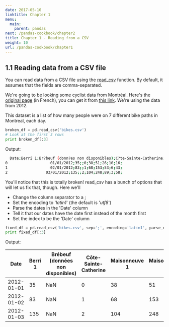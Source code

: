 ```yaml
---
date: 2017-05-10
linktitle: Chapter 1
menu:
  main:
    parent: pandas
next: /pandas-cookbook/chapter2
title: Chapter 1 - Reading from a CSV
weight: 10
url: /pandas-cookbook/chapter1
---
```

## 1.1 Reading data from a CSV file

You can read data from a CSV file using the [read_csv](http://pandas.pydata.org/pandas-docs/stable/generated/pandas.read_csv.html) function. By default, it assumes that the fields are comma-separated.

We're going to be looking some cyclist data from Montréal. Here's the [original page](http://donnees.ville.montreal.qc.ca/dataset/velos-comptage) (in French), you can get it from [this link](/bikes.csv). We're using the data from 2012.

This dataset is a list of how many people were on 7 different bike paths in Montreal, each day.

```python
broken_df = pd.read_csv('bikes.csv')
# Look at the first 3 rows
print broken_df[:3]
```

Output:

```bash
  Date;Berri 1;Br?beuf (donn?es non disponibles);C?te-Sainte-Catherine;Maisonneuve 1;Maisonneuve 2;du Parc;Pierre-Dupuy;Rachel1;St-Urbain (donn?es non disponibles)
0                   01/01/2012;35;;0;38;51;26;10;16;                                                                                                               
1                   02/01/2012;83;;1;68;153;53;6;43;                                                                                                               
2                 03/01/2012;135;;2;104;248;89;3;58;   
```

You'll notice that this is totally broken! read_csv has a bunch of options that will let us fix that, though. Here we'll

- Change the column separator to a ;
- Set the encoding to '_latin1_' (the default is '_utf8_')
- Parse the dates in the 'Date' column
- Tell it that our dates have the date first instead of the month first
- Set the index to be the 'Date' column

```python
fixed_df = pd.read_csv('bikes.csv', sep=';', encoding='latin1', parse_dates=['Date'], dayfirst=True, index_col='Date')
print fixed_df[:3]
```

Output:


| Date       | Berri 1 | Brébeuf  (données  non  disponibles) | Côte- Sainte- Catherine | Maisonneuve 1 | Maisonneuve 2 | du Parc | Pierre- Dupuy | Rachel1 | St-Urbain (données  non  disponibles) |
|------------|---------|--------------------------------------|-------------------------|---------------|---------------|---------|---------------|---------|---------------------------------------|
| 2012-01-01 | 35      | NaN                                  | 0                       | 38            | 51            | 26      | 10            | 16      | NaN                                   |
| 2012-01-02 | 83      | NaN                                  | 1                       | 68            | 153           | 53      | 6             | 43      | NaN                                   |
| 2012-01-03 | 135     | NaN                                  | 2                       | 104           | 248           | 89      | 3             | 58      | NaN                                   |

